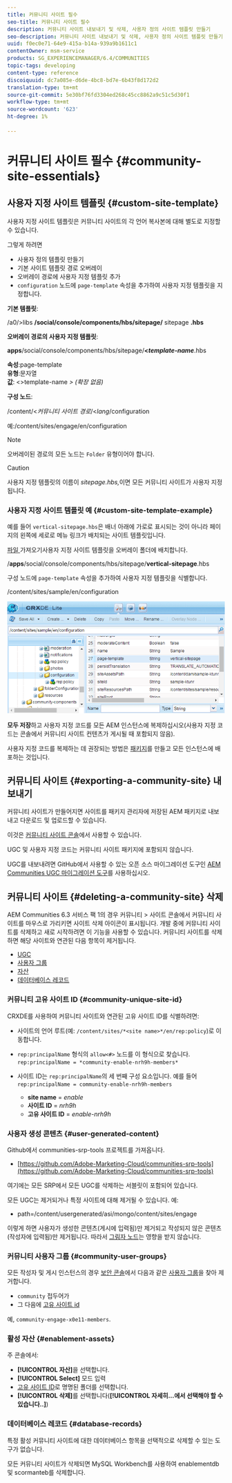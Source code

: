 ```yaml
---
title: 커뮤니티 사이트 필수
seo-title: 커뮤니티 사이트 필수
description: 커뮤니티 사이트 내보내기 및 삭제, 사용자 정의 사이트 템플릿 만들기
seo-description: 커뮤니티 사이트 내보내기 및 삭제, 사용자 정의 사이트 템플릿 만들기
uuid: f0ec0e71-64e9-415a-b14a-939a9b1611c1
contentOwner: msm-service
products: SG_EXPERIENCEMANAGER/6.4/COMMUNITIES
topic-tags: developing
content-type: reference
discoiquuid: dc7a085e-d6de-4bc8-bd7e-6b43f8d172d2
translation-type: tm+mt
source-git-commit: 5e30bf76fd3304ed268c45cc8862a9c51c5d30f1
workflow-type: tm+mt
source-wordcount: '623'
ht-degree: 1%

---
```



# 커뮤니티 사이트 필수 {#community-site-essentials}

## 사용자 지정 사이트 템플릿 {#custom-site-template}

사용자 지정 사이트 템플릿은 커뮤니티 사이트의 각 언어 복사본에 대해 별도로 지정할 수 있습니다.

그렇게 하려면

* 사용자 정의 템플릿 만들기
* 기본 사이트 템플릿 경로 오버레이
* 오버레이 경로에 사용자 지정 템플릿 추가
* `configuration` 노드에 `page-template` 속성을 추가하여 사용자 지정 템플릿을 지정합니다.

**기본 템플릿**:

/a0/>libs **/social/console/components/hbs/sitepage/** sitepage **.hbs**

**오버레이 경로의 사용자 지정 템플릿**:

**apps**/social/console/components/hbs/sitepage/**&lt;*template-name***.hbs

**속성**:page-template\
**유형**:문자열\
**값**: &lt;>template-name *> (확장 없음)*

**구성 노드**:

/content/&lt;*커뮤니티 사이트 경로*/&lt;*lang*/configuration

예:/content/sites/engage/en/configuration

>[!NOTE]
>
>오버레이된 경로의 모든 노드는 `Folder` 유형이어야 합니다.

>[!CAUTION]
>
>사용자 지정 템플릿의 이름이 *sitepage.hbs,*&#x200B;이면 모든 커뮤니티 사이트가 사용자 지정됩니다.

### 사용자 지정 사이트 템플릿 예 {#custom-site-template-example}

예를 들어 `vertical-sitepage.hbs`은 배너 아래에 가로로 표시되는 것이 아니라 페이지의 왼쪽에 세로로 메뉴 링크가 배치되는 사이트 템플릿입니다.

[파일 ](assets/vertical-sitepage.hbs)
가져오기사용자 지정 사이트 템플릿을 오버레이 폴더에 배치합니다.

/**apps**/social/console/components/hbs/sitepage/**vertical-sitepage**.hbs

구성 노드에 `page-template` 속성을 추가하여 사용자 지정 템플릿을 식별합니다.

/content/sites/sample/en/configuration

![chlimage_1-80](assets/chlimage_1-80.png)

**모두 저장**&#x200B;하고 사용자 지정 코드를 모든 AEM 인스턴스에 복제하십시오(사용자 지정 코드는 콘솔에서 커뮤니티 사이트 컨텐츠가 게시될 때 포함되지 않음).

사용자 지정 코드를 복제하는 데 권장되는 방법은 [패키지](../../help/sites-administering/package-manager.md#creating-a-new-package)를 만들고 모든 인스턴스에 배포하는 것입니다.

## 커뮤니티 사이트 {#exporting-a-community-site} 내보내기

커뮤니티 사이트가 만들어지면 사이트를 패키지 관리자에 저장된 AEM 패키지로 내보내고 다운로드 및 업로드할 수 있습니다.

이것은 [커뮤니티 사이트 콘솔](sites-console.md#exporting-the-site)에서 사용할 수 있습니다.

UGC 및 사용자 지정 코드는 커뮤니티 사이트 패키지에 포함되지 않습니다.

UGC를 내보내려면 GitHub에서 사용할 수 있는 오픈 소스 마이그레이션 도구인 [AEM Communities UGC 마이그레이션 도구](https://github.com/Adobe-Marketing-Cloud/communities-ugc-migration)를 사용하십시오.

## 커뮤니티 사이트 {#deleting-a-community-site} 삭제

AEM Communities 6.3 서비스 팩 1의 경우 커뮤니티 > 사이트 콘솔에서 커뮤니티 사이트를 마우스로 가리키면 사이트 삭제 아이콘이 표시됩니다. 개발 중에 커뮤니티 사이트를 삭제하고 새로 시작하려면 이 기능을 사용할 수 있습니다. 커뮤니티 사이트를 삭제하면 해당 사이트와 연관된 다음 항목이 제거됩니다.

* [UGC](#user-generated-content)
* [사용자 그룹](#community-user-groups)
* [자산](#enablement-assets)
* [데이터베이스 레코드](#database-records)

### 커뮤니티 고유 사이트 ID {#community-unique-site-id}

CRXDE를 사용하여 커뮤니티 사이트와 연관된 고유 사이트 ID를 식별하려면:

* 사이트의 언어 루트(예: `/content/sites/*<site name>*/en/rep:policy`)로 이동합니다.

* `rep:principalName` 형식의 `allow<#>` 노드를 이 형식으로 찾습니다. `rep:principalName = *community-enable-nrh9h-members*`

* 사이트 ID는 `rep:principalName`의 세 번째 구성 요소입니다.
예를 들어 
`rep:principalName = community-enable-nrh9h-members`

   * **site name** =  *enable*
   * **사이트 ID** =  *nrh9h*
   * **고유 사이트 ID** =  *enable-nrh9h*

### 사용자 생성 콘텐츠 {#user-generated-content}

Github에서 communities-srp-tools 프로젝트를 가져옵니다.

* [https://github.com/Adobe-Marketing-Cloud/communities-srp-tools](https://github.com/Adobe-Marketing-Cloud/communities-srp-tools)

여기에는 모든 SRP에서 모든 UGC를 삭제하는 서블릿이 포함되어 있습니다.

모든 UGC는 제거되거나 특정 사이트에 대해 제거될 수 있습니다. 예:

* path=/content/usergenerated/asi/mongo/content/sites/engage

이렇게 하면 사용자가 생성한 콘텐츠(게시에 입력됨)만 제거되고 작성되지 않은 콘텐츠(작성자에 입력됨)만 제거됩니다. 따라서 [그림자 노드](srp.md#shadownodes)는 영향을 받지 않습니다.

### 커뮤니티 사용자 그룹 {#community-user-groups}

모든 작성자 및 게시 인스턴스의 경우 [보안 콘솔](../../help/sites-administering/security.md)에서 다음과 같은 [사용자 그룹](users.md)을 찾아 제거합니다.

* `community` 접두어가
* 그 다음에 [고유 사이트 id](#community-unique-site-id)

예, `community-engage-x0e11-members`.

### 활성 자산 {#enablement-assets}

주 콘솔에서:

* **[!UICONTROL 자산]**&#x200B;을 선택합니다.
* **[!UICONTROL Select]** 모드 입력
* [고유 사이트 ID](#community-unique-site-id)로 명명된 폴더를 선택합니다.
* **[!UICONTROL 삭제]**&#x200B;를 선택합니다(**[!UICONTROL 자세히...에서 선택해야 할 수 있습니다..]**)

### 데이터베이스 레코드 {#database-records}

특정 활성 커뮤니티 사이트에 대한 데이터베이스 항목을 선택적으로 삭제할 수 있는 도구가 없습니다.

모든 커뮤니티 사이트가 삭제되면 MySQL Workbench를 사용하여 enablementdb 및 scormanteb를 삭제합니다.
